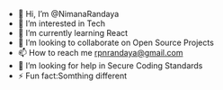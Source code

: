 - 👋 Hi, I’m @NimanaRandaya
- 👀 I’m interested in Tech
- 🌱 I’m currently learning React
- 💞️ I’m looking to collaborate on Open Source Projects
- 📫 How to reach me rpnrandaya@gmail.com
- 🤝 I’m looking for help in Secure Coding Standards
- ⚡ Fun fact:Somthing different

<!---
NimanaRandaya/NimanaRandaya is a ✨ special ✨ repository because its `README.md` (this file) appears on your GitHub profile.
You can click the Preview link to take a look at your changes.
--->
